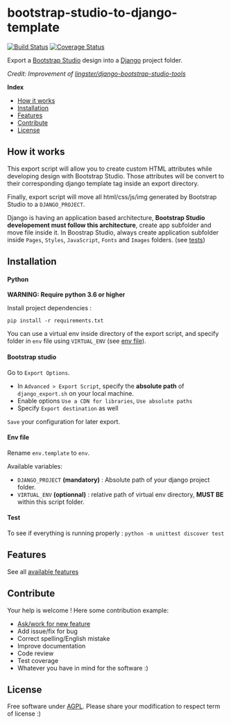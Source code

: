 # bootstrap-studio-to-django-template
[![Build Status](https://travis-ci.org/AbcSxyZ/bootstrap-studio-to-django-template.svg?branch=master)](https://travis-ci.org/AbcSxyZ/bootstrap-studio-to-django-template)
[![Coverage Status](https://coveralls.io/repos/github/AbcSxyZ/bootstrap-studio-to-django-template/badge.svg?branch=coverall)](https://coveralls.io/github/AbcSxyZ/bootstrap-studio-to-django-template?branch=coverall)

Export a [Bootstrap Studio](https://bootstrapstudio.io/) design into a [Django](https://www.djangoproject.com/) project folder.  

*Credit: Improvement of [lingster/django-bootstrap-studio-tools](https://github.com/lingster/django-bootstrap-studio-tools)*

**Index**
- [How it works](#how-it-works)
- [Installation](#installation)
- [Features](#features)
- [Contribute](#contribute)
- [License](#license)

## How it works

This export script will allow you to create custom HTML attributes while developing design with Bootstrap Studio. Those attributes will be convert to their corresponding django template tag inside an export directory.

Finally, export script will move all html/css/js/img generated by Bootstrap Studio to a `DJANGO_PROJECT`.

Django is having an application based architecture, **Bootstrap Studio developement must follow this architecture**, create app subfolder and move file inside it. In Boostrap Studio, always create application subfolder inside `Pages`, `Styles`, `JavaScript`, `Fonts` and `Images` folders. (see [tests](test/tree_script/mixed/multiple_assets_type))


## Installation

#### Python 
**WARNING: Require python 3.6 or higher**

Install project dependencies :
```
pip install -r requirements.txt
```
You can use a virtual env inside directory of the export script, and specify folder in `env` file using `VIRTUAL_ENV` (see [env file](#env-file)).

#### Bootstrap studio

Go to `Export Options`.
- In `Advanced > Export Script`, specify the **absolute path** of `django_export.sh` on your local machine.
- Enable options `Use a CDN for libraries`, `Use absolute paths`
- Specify `Export destination` as well

`Save` your configuration for later export.

#### Env file
Rename `env.template` to `env`.  

Available variables:
- `DJANGO_PROJECT` **(mandatory)** : Absolute path of your django project folder.
- `VIRTUAL_ENV` **(optionnal)** : relative path of virtual env directory, **MUST BE** within this script folder.

#### Test
To see if everything is running properly : `python -m unittest discover test`

## Features

See all [available features](features.md)

## Contribute
Your help is welcome ! Here some contribution example:
- [Ask/work for new feature](community_asked_features.md)
- Add issue/fix for bug
- Correct spelling/English mistake
- Improve documentation
- Code review
- Test coverage
- Whatever you have in mind for the software :)

## License

Free software under [AGPL](LICENSE). Please share your modification to respect term of license :)  
